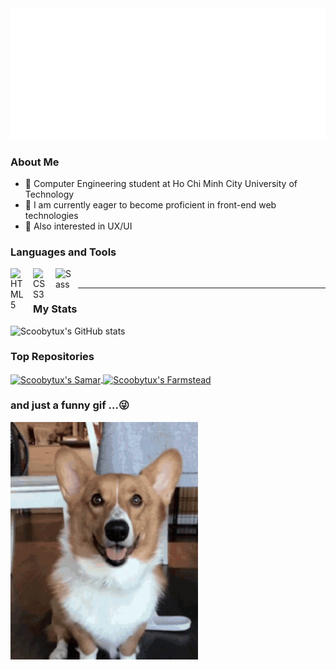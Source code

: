 <img src="scoobytux.svg" width="1200" alt="Scoobytux svg" />

### About Me

- 📑 Computer Engineering student at Ho Chi Minh City University of Technology
- 🎯 I am currently eager to become proficient in front-end web technologies
- 🎨 Also interested in UX/UI

### Languages and Tools

[<img align="left" alt="HTML5" width="26px" src="https://cdn.jsdelivr.net/gh/devicons/devicon/icons/html5/html5-original.svg" style="padding-right:10px;" />][nowhere]
[<img align="left" alt="CSS3" width="26px" src="https://cdn.jsdelivr.net/gh/devicons/devicon/icons/css3/css3-original.svg" style="padding-right:10px;" />][nowhere]
[<img align="left" alt="Sass" width="26px" src="https://cdn.jsdelivr.net/gh/devicons/devicon/icons/sass/sass-original.svg" style="padding-right:10px;" />][nowhere]

<br />

---

### My Stats

![Scoobytux's GitHub stats](https://github-readme-stats.vercel.app/api?username=scoobytux&theme=dracula&show_icons=true&title_color=ffce11)

### Top Repositories

<a href="https://github.com/scoobytux/farmstead">
  <img align="center" src="https://github-readme-stats.vercel.app/api/pin/?username=scoobytux&repo=farmstead&theme=dracula&title_color=ffce11" alt="Scoobytux's Samar"/>
</a>
<a href="https://github.com/scoobytux/samar">
  <img align="center" src="https://github-readme-stats.vercel.app/api/pin/?username=scoobytux&repo=samar&theme=dracula&title_color=ffce11" alt="Scoobytux's Farmstead"/>
</a>

### and just a funny gif ...😜

<img src="images/happy-heart.gif" alt="Happy heart Corgi" width="300" height="380"/>

[nowhere]: https://github.com/scoobytux

